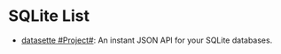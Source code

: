 # SQLite List

- [datasette #Project#](https://github.com/simonw/datasette): An instant JSON API for your SQLite databases.
